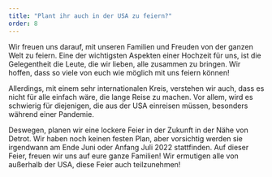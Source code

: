 ```yaml
---
title: "Plant ihr auch in der USA zu feiern?"
order: 8
---
```


Wir freuen uns darauf, mit unseren Familien und Freuden von der ganzen Welt zu feiern. Eine der wichtigsten Aspekten einer Hochzeit für uns, ist die Gelegentheit die Leute, die wir lieben, alle zusammen zu bringen. Wir hoffen, dass so viele von euch wie möglich mit uns feiern können!

Allerdings, mit einem sehr internationalen Kreis, verstehen wir auch, dass es nicht für alle einfach wäre, die lange Reise zu machen. Vor allem, wird es schwierig für diejenigen, die aus der USA einreisen müssen, besonders während einer Pandemie.

Deswegen, planen wir eine lockere Feier in der Zukunft in der Nähe von Detrot. Wir haben noch keinen festen Plan, aber vorsichtig werden sie irgendwann am Ende Juni oder Anfang Juli 2022 stattfinden. Auf dieser Feier, freuen wir uns auf eure ganze Familien! Wir ermutigen alle von außerhalb der USA, diese Feier auch teilzunehmen!
